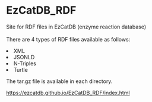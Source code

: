 # EzCatDB_RDF
Site for RDF files in EzCatDB (enzyme reaction database) <br>
<br>
 There are 4 types of RDF files available as follows:
   <li>XML</li>
   <li>JSONLD</li>
   <li>N-Triples</li>
   <li>Turtle</li>
 
   The tar.gz file is available in each directory. <br>

https://ezcatdb.github.io/EzCatDB_RDF/index.html
